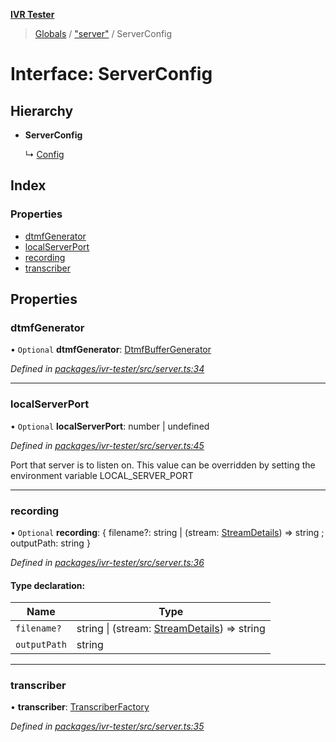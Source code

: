 **[IVR Tester](../README.md)**

> [Globals](../README.md) / ["server"](../modules/_server_.md) / ServerConfig

# Interface: ServerConfig

## Hierarchy

* **ServerConfig**

  ↳ [Config](_config_.config.md)

## Index

### Properties

* [dtmfGenerator](_server_.serverconfig.md#dtmfgenerator)
* [localServerPort](_server_.serverconfig.md#localserverport)
* [recording](_server_.serverconfig.md#recording)
* [transcriber](_server_.serverconfig.md#transcriber)

## Properties

### dtmfGenerator

• `Optional` **dtmfGenerator**: [DtmfBufferGenerator](_dtmf_dtmfplayer_.dtmfbuffergenerator.md)

*Defined in [packages/ivr-tester/src/server.ts:34](https://github.com/SketchingDev/ivr-tester/blob/f08915c/packages/ivr-tester/src/server.ts#L34)*

___

### localServerPort

• `Optional` **localServerPort**: number \| undefined

*Defined in [packages/ivr-tester/src/server.ts:45](https://github.com/SketchingDev/ivr-tester/blob/f08915c/packages/ivr-tester/src/server.ts#L45)*

Port that server is to listen on.
This value can be overridden by setting the environment variable LOCAL_SERVER_PORT

___

### recording

• `Optional` **recording**: { filename?: string \| (stream: [StreamDetails](_handlers_mediastreamrecorder_.streamdetails.md)) => string ; outputPath: string  }

*Defined in [packages/ivr-tester/src/server.ts:36](https://github.com/SketchingDev/ivr-tester/blob/f08915c/packages/ivr-tester/src/server.ts#L36)*

#### Type declaration:

Name | Type |
------ | ------ |
`filename?` | string \| (stream: [StreamDetails](_handlers_mediastreamrecorder_.streamdetails.md)) => string |
`outputPath` | string |

___

### transcriber

•  **transcriber**: [TranscriberFactory](../modules/_plugins_transcription_transcriberfactory_.md#transcriberfactory)

*Defined in [packages/ivr-tester/src/server.ts:35](https://github.com/SketchingDev/ivr-tester/blob/f08915c/packages/ivr-tester/src/server.ts#L35)*
